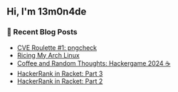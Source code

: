 ## Hi, I'm 13m0n4de

### 📰 Recent Blog Posts

<!-- BLOG-POST-LIST:START -->
- [CVE Roulette #1: pngcheck](https://13m0n4de.vercel.app/blog/2025/01/29/cve-roulette-1-pngcheck.html)
- [Ricing My Arch Linux](https://13m0n4de.vercel.app/blog/2024/12/06/ricing-my-arch-linux.html)
- [Coffee and Random Thoughts: Hackergame 2024 ☕](https://13m0n4de.vercel.app/blog/2024/11/09/coffee-and-random-thoughts-hackergame-2024-.html)
- [HackerRank in Racket: Part 3](https://13m0n4de.vercel.app/blog/2024/06/16/hackerrank-in-racket-part-3.html)
- [HackerRank in Racket: Part 2](https://13m0n4de.vercel.app/blog/2024/06/13/hackerrank-in-racket-part-2.html)
<!-- BLOG-POST-LIST:END -->
